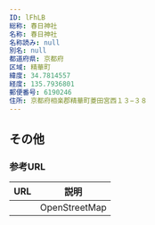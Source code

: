 ```yaml
---
ID: lFhLB
総称: 春日神社
名称: 春日神社
名称読み: null
別名: null
都道府県: 京都府
区域: 精華町
緯度: 34.7814557
経度: 135.7936801
郵便番号: 6190246
住所: 京都府相楽郡精華町菱田宮西１３−３８
---
```


## その他

### 参考URL

| URL | 説明          |
| --- | ------------- |
|     | OpenStreetMap |
